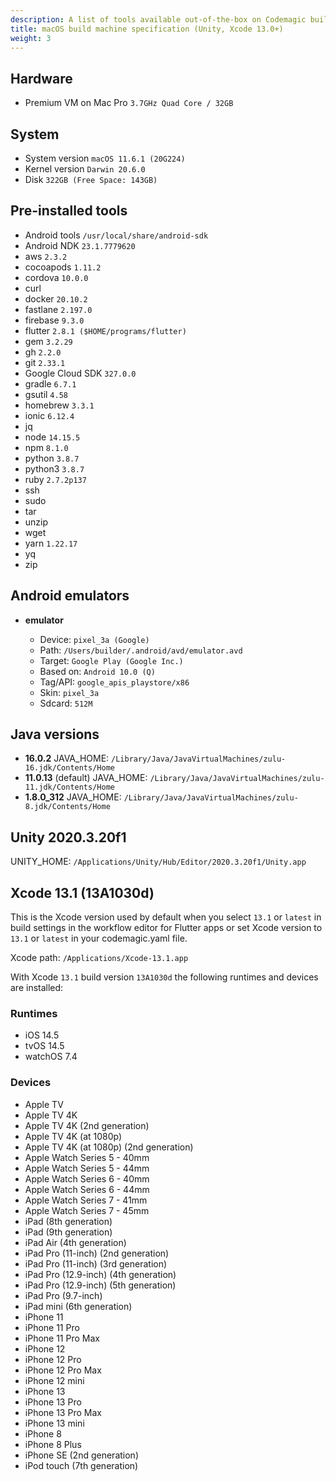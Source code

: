 ```yaml
---
description: A list of tools available out-of-the-box on Codemagic build machines.
title: macOS build machine specification (Unity, Xcode 13.0+)
weight: 3
---
```


## Hardware

- Premium VM on Mac Pro `3.7GHz Quad Core / 32GB`

## System

- System version `macOS 11.6.1 (20G224)`
- Kernel version `Darwin 20.6.0`
- Disk `322GB (Free Space: 143GB)`

## Pre-installed tools

- Android tools `/usr/local/share/android-sdk`
- Android NDK `23.1.7779620`
- aws `2.3.2`
- cocoapods `1.11.2`
- cordova `10.0.0`
- curl
- docker `20.10.2`
- fastlane `2.197.0`
- firebase `9.3.0`
- flutter `2.8.1 ($HOME/programs/flutter)`
- gem `3.2.29`
- gh `2.2.0`
- git `2.33.1`
- Google Cloud SDK `327.0.0`
- gradle `6.7.1`
- gsutil `4.58`
- homebrew `3.3.1`
- ionic `6.12.4`
- jq
- node `14.15.5`
- npm `8.1.0`
- python `3.8.7`
- python3 `3.8.7`
- ruby `2.7.2p137`
- ssh
- sudo
- tar
- unzip
- wget
- yarn `1.22.17`
- yq
- zip

## Android emulators

- **emulator**

    - Device: `pixel_3a (Google)`
    - Path: `/Users/builder/.android/avd/emulator.avd`
    - Target: `Google Play (Google Inc.)`
    - Based on: `Android 10.0 (Q)`
    - Tag/API: `google_apis_playstore/x86`
    - Skin: `pixel_3a`
    - Sdcard: `512M`

## Java versions

- **16.0.2** JAVA_HOME: `/Library/Java/JavaVirtualMachines/zulu-16.jdk/Contents/Home`
- **11.0.13** (default) JAVA_HOME: `/Library/Java/JavaVirtualMachines/zulu-11.jdk/Contents/Home`
- **1.8.0_312** JAVA_HOME: `/Library/Java/JavaVirtualMachines/zulu-8.jdk/Contents/Home`

## Unity 2020.3.20f1

UNITY_HOME: `/Applications/Unity/Hub/Editor/2020.3.20f1/Unity.app`

## Xcode 13.1 (13A1030d)

This is the Xcode version used by default when you select `13.1` or `latest` in build settings in the workflow editor for Flutter apps or set Xcode version to `13.1` or `latest` in your codemagic.yaml file.

Xcode path: `/Applications/Xcode-13.1.app`

With Xcode `13.1` build version `13A1030d` the following runtimes and devices are installed:

### Runtimes

- iOS 14.5
- tvOS 14.5
- watchOS 7.4

### Devices

- Apple TV
- Apple TV 4K
- Apple TV 4K (2nd generation)
- Apple TV 4K (at 1080p)
- Apple TV 4K (at 1080p) (2nd generation)
- Apple Watch Series 5 - 40mm
- Apple Watch Series 5 - 44mm
- Apple Watch Series 6 - 40mm
- Apple Watch Series 6 - 44mm
- Apple Watch Series 7 - 41mm
- Apple Watch Series 7 - 45mm
- iPad (8th generation)
- iPad (9th generation)
- iPad Air (4th generation)
- iPad Pro (11-inch) (2nd generation)
- iPad Pro (11-inch) (3rd generation)
- iPad Pro (12.9-inch) (4th generation)
- iPad Pro (12.9-inch) (5th generation)
- iPad Pro (9.7-inch)
- iPad mini (6th generation)
- iPhone 11
- iPhone 11 Pro
- iPhone 11 Pro Max
- iPhone 12
- iPhone 12 Pro
- iPhone 12 Pro Max
- iPhone 12 mini
- iPhone 13
- iPhone 13 Pro
- iPhone 13 Pro Max
- iPhone 13 mini
- iPhone 8
- iPhone 8 Plus
- iPhone SE (2nd generation)
- iPod touch (7th generation)
